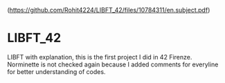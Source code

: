 (https://github.com/Rohit4224/LIBFT_42/files/10784311/en.subject.pdf)
# LIBFT_42
LIBFT with explanation, this is the first project I did in 42 Firenze. Norminette is not checked again because I added comments for everyline for better understanding of codes.
